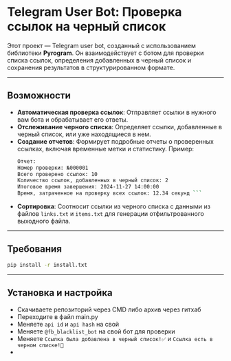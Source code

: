 # Telegram User Bot: Проверка ссылок на черный список

Этот проект — Telegram user bot, созданный с использованием библиотеки **Pyrogram**. Он взаимодействует с ботом для проверки списка ссылок, определения добавленных в черный список и сохранения результатов в структурированном формате.

---

## Возможности

- **Автоматическая проверка ссылок**: Отправляет ссылки в нужного вам бота и обрабатывает его ответы.
- **Отслеживание черного списка**: Определяет ссылки, добавленные в черный список, или уже находящиеся в нем.
- **Создание отчетов**: Формирует подробные отчеты о проверенных ссылках, включая временные метки и статистику.
  Пример:
  ```bash
  Отчет:
  Номер проверки: №000001
  Всего проверено ссылок: 10
  Количество ссылок, добавленных в черный список: 2
  Итоговое время завершения: 2024-11-27 14:00:00
  Время, затраченное на проверку всех ссылок: 12.34 секунд ```
- **Сортировка**: Соотносит ссылки из черного списка с данными из файлов `links.txt` и `items.txt` для генерации отфильтрованного выходного файла.

---

## Требования

   ```bash
   pip install -r install.txt
```
---

## Установка и настройка

- Скачиваете репозиторий через CMD либо архив через гитхаб
- Переходите в файл main.py
- Меняете `api id` и `api hash` на свой
- Меняете `@fb_blacklist_bot` на свой бот для проверки
- Меняете `Ссылка была добавлена в черный список!✅` и `Ссылка есть в черном списке!🚫`
- 

